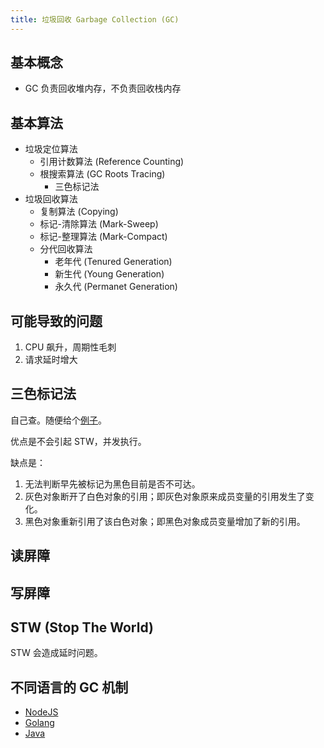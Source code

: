 ```yaml
---
title: 垃圾回收 Garbage Collection (GC)
---
```



## 基本概念

- GC 负责回收堆内存，不负责回收栈内存

## 基本算法

- 垃圾定位算法
  - 引用计数算法 (Reference Counting)
  - 根搜索算法 (GC Roots Tracing)
    - 三色标记法
- 垃圾回收算法
  - 复制算法 (Copying)
  - 标记-清除算法 (Mark-Sweep)
  - 标记-整理算法 (Mark-Compact)
  - 分代回收算法
    - 老年代 (Tenured Generation)
    - 新生代 (Young Generation)
    - 永久代 (Permanet Generation)

## 可能导致的问题

1. CPU 飙升，周期性毛刺
2. 请求延时增大

## 三色标记法

自己查。随便给个[例子](https://zhuanlan.zhihu.com/p/105495961)。

优点是不会引起 STW，并发执行。

缺点是：

1. 无法判断早先被标记为黑色目前是否不可达。
2. 灰色对象断开了白色对象的引用；即灰色对象原来成员变量的引用发生了变化。
3. 黑色对象重新引用了该白色对象；即黑色对象成员变量增加了新的引用。

## 读屏障

## 写屏障

## STW (Stop The World)

STW 会造成延时问题。

## 不同语言的 GC 机制

- [NodeJS](../nodejs/gc.md)
- [Golang](../go/gc.md)
- [Java](../java/gc.md)
